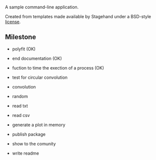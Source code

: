 A sample command-line application.

Created from templates made available by Stagehand under a BSD-style
[license](https://github.com/dart-lang/stagehand/blob/master/LICENSE).

## Milestone
* polyfit (OK)
* end documentation (OK)
* fuction to time the exection of a process (OK)
* test for circular convolution
* convolution
* random
* read txt
* read csv
* generate a plot in memory

* publish package
* show to the comunity
* write readme
